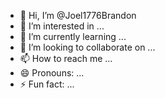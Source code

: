 - 👋 Hi, I’m @Joel1776Brandon
- 👀 I’m interested in ...
- 🌱 I’m currently learning ...
- 💞️ I’m looking to collaborate on ...
- 📫 How to reach me ...
- 😄 Pronouns: ...
- ⚡ Fun fact: ...

<!---
Joel1776Brandon/Joel1776Brandon is a ✨ special ✨ repository because its `README.md` (this file) appears on your GitHub profile.
You can click the Preview link to take a look at your changes.
--->
